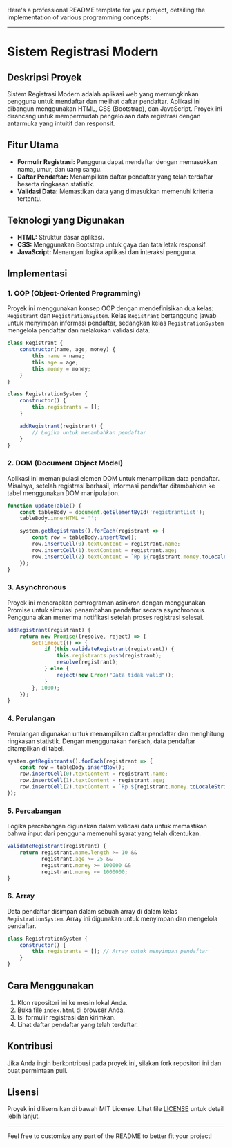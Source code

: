 Here's a professional README template for your project, detailing the implementation of various programming concepts:

---

# Sistem Registrasi Modern

## Deskripsi Proyek
Sistem Registrasi Modern adalah aplikasi web yang memungkinkan pengguna untuk mendaftar dan melihat daftar pendaftar. Aplikasi ini dibangun menggunakan HTML, CSS (Bootstrap), dan JavaScript. Proyek ini dirancang untuk mempermudah pengelolaan data registrasi dengan antarmuka yang intuitif dan responsif.

## Fitur Utama
- **Formulir Registrasi:** Pengguna dapat mendaftar dengan memasukkan nama, umur, dan uang sangu.
- **Daftar Pendaftar:** Menampilkan daftar pendaftar yang telah terdaftar beserta ringkasan statistik.
- **Validasi Data:** Memastikan data yang dimasukkan memenuhi kriteria tertentu.

## Teknologi yang Digunakan
- **HTML:** Struktur dasar aplikasi.
- **CSS:** Menggunakan Bootstrap untuk gaya dan tata letak responsif.
- **JavaScript:** Menangani logika aplikasi dan interaksi pengguna.

## Implementasi

### 1. OOP (Object-Oriented Programming)
Proyek ini menggunakan konsep OOP dengan mendefinisikan dua kelas: `Registrant` dan `RegistrationSystem`. Kelas `Registrant` bertanggung jawab untuk menyimpan informasi pendaftar, sedangkan kelas `RegistrationSystem` mengelola pendaftar dan melakukan validasi data.

```javascript
class Registrant {
    constructor(name, age, money) {
        this.name = name;
        this.age = age;
        this.money = money;
    }
}

class RegistrationSystem {
    constructor() {
        this.registrants = [];
    }

    addRegistrant(registrant) {
        // Logika untuk menambahkan pendaftar
    }
}
```

### 2. DOM (Document Object Model)
Aplikasi ini memanipulasi elemen DOM untuk menampilkan data pendaftar. Misalnya, setelah registrasi berhasil, informasi pendaftar ditambahkan ke tabel menggunakan DOM manipulation.

```javascript
function updateTable() {
    const tableBody = document.getElementById('registrantList');
    tableBody.innerHTML = '';

    system.getRegistrants().forEach(registrant => {
        const row = tableBody.insertRow();
        row.insertCell(0).textContent = registrant.name;
        row.insertCell(1).textContent = registrant.age;
        row.insertCell(2).textContent = `Rp ${registrant.money.toLocaleString('id-ID')}`;
    });
}
```

### 3. Asynchronous
Proyek ini menerapkan pemrograman asinkron dengan menggunakan Promise untuk simulasi penambahan pendaftar secara asynchronous. Pengguna akan menerima notifikasi setelah proses registrasi selesai.

```javascript
addRegistrant(registrant) {
    return new Promise((resolve, reject) => {
        setTimeout(() => {
            if (this.validateRegistrant(registrant)) {
                this.registrants.push(registrant);
                resolve(registrant);
            } else {
                reject(new Error("Data tidak valid"));
            }
        }, 1000);
    });
}
```

### 4. Perulangan
Perulangan digunakan untuk menampilkan daftar pendaftar dan menghitung ringkasan statistik. Dengan menggunakan `forEach`, data pendaftar ditampilkan di tabel.

```javascript
system.getRegistrants().forEach(registrant => {
    const row = tableBody.insertRow();
    row.insertCell(0).textContent = registrant.name;
    row.insertCell(1).textContent = registrant.age;
    row.insertCell(2).textContent = `Rp ${registrant.money.toLocaleString('id-ID')}`;
});
```

### 5. Percabangan
Logika percabangan digunakan dalam validasi data untuk memastikan bahwa input dari pengguna memenuhi syarat yang telah ditentukan.

```javascript
validateRegistrant(registrant) {
    return registrant.name.length >= 10 &&
           registrant.age >= 25 &&
           registrant.money >= 100000 &&
           registrant.money <= 1000000;
}
```

### 6. Array
Data pendaftar disimpan dalam sebuah array di dalam kelas `RegistrationSystem`. Array ini digunakan untuk menyimpan dan mengelola pendaftar.

```javascript
class RegistrationSystem {
    constructor() {
        this.registrants = []; // Array untuk menyimpan pendaftar
    }
}
```

## Cara Menggunakan
1. Klon repositori ini ke mesin lokal Anda.
2. Buka file `index.html` di browser Anda.
3. Isi formulir registrasi dan kirimkan.
4. Lihat daftar pendaftar yang telah terdaftar.

## Kontribusi
Jika Anda ingin berkontribusi pada proyek ini, silakan fork repositori ini dan buat permintaan pull.

## Lisensi
Proyek ini dilisensikan di bawah MIT License. Lihat file [LICENSE](LICENSE) untuk detail lebih lanjut.

---

Feel free to customize any part of the README to better fit your project!

